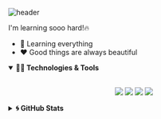 ![header](https://capsule-render.vercel.app/api?type=waving&color=timeGradient&height=240&section=header&text=Hi,%20My%20Name%20is%20Seop👋&fontSize=50&animation=fadeIn&fontAlignY=36)

I'm learning sooo hard!🔥

- 🌱 Learning everything
- ❤️ Good things are always beautiful


<details markdown="1" open>
<summary><strong>👩‍💻 Technologies & Tools</strong></summary>

<br/>

<p align="center">
    <img src="https://img.shields.io/badge/html5%20-%23E34F26.svg?&style=for-the-badge&logo=html5&logoColor=white"/>
    <img src="https://img.shields.io/badge/css3%20-%231572B6.svg?&style=for-the-badge&logo=css3&logoColor=white"/>
  <img src="https://img.shields.io/badge/python%20-%2314354C.svg?&style=for-the-badge&logo=python&logoColor=white"/>
  <img src="https://img.shields.io/badge/javascript%20-%23323330.svg?&style=for-the-badge&logo=javascript&logoColor=%23F7DF1E"/>
</p>

</details>

<details markdown="1">
<summary><strong>🌀 GitHub Stats</strong></summary>

<br/>

<p align = "center">
  <img src = "https://github-readme-stats.vercel.app/api?username=sangseophwang&show_icons=true&theme=radical&count_private=true&line_height=27">
  <img src = "https://github-readme-stats.vercel.app/api/top-langs/?username=sangseophwang&hide=java,asp&theme=radical&langs_count=4">
</p>

</details>

<!--
**sangseophwang/sangseophwang** is a ✨ _special_ ✨ repository because its `README.md` (this file) appears on your GitHub profile.

Here are some ideas to get you started:

- 🔭 I’m currently working on ...
- 🌱 I’m currently learning ...
- 👯 I’m looking to collaborate on ...
- 🤔 I’m looking for help with ...
- 💬 Ask me about ...
- 📫 How to reach me: ...
- 😄 Pronouns: ...
- ⚡ Fun fact: ...
-->
